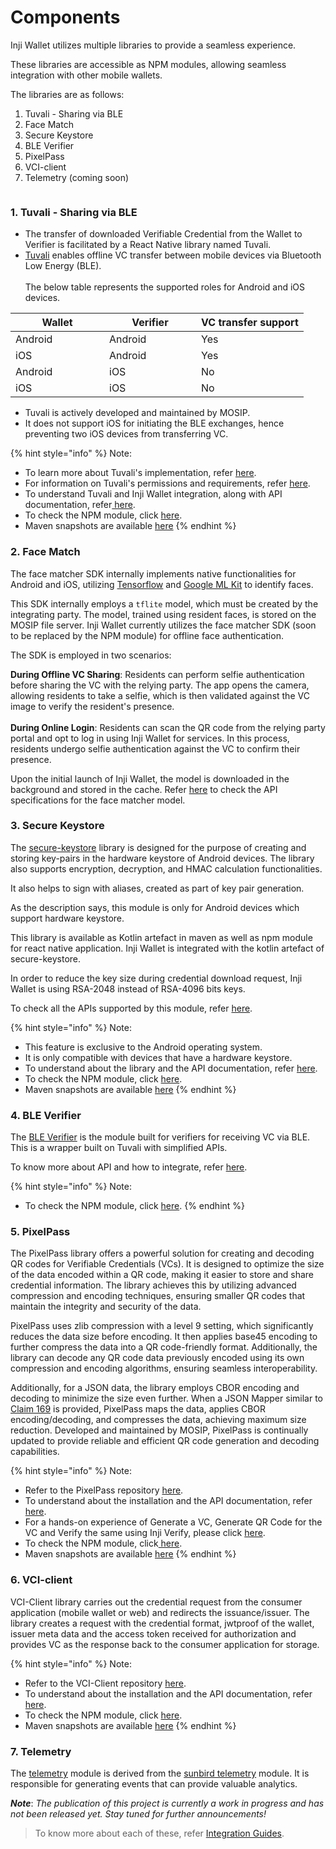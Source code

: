 # Components

Inji Wallet utilizes multiple libraries to provide a seamless experience.

These libraries are accessible as NPM modules, allowing seamless integration with other mobile wallets.

The libraries are as follows:

1. Tuvali - Sharing via BLE
2. Face Match
3. Secure Keystore
4. BLE Verifier
5. PixelPass
6. VCI-client
7. Telemetry (coming soon)

<figure><img src="../../../.gitbook/assets/InjiWalletComponents.png" alt=""><figcaption></figcaption></figure>

### **1. Tuvali - Sharing via BLE**

* The transfer of downloaded Verifiable Credential from the Wallet to Verifier is facilitated by a React Native library named Tuvali.
* [Tuvali](https://github.com/mosip/tuvali) enables offline VC transfer between mobile devices via Bluetooth Low Energy (BLE).\
  \
  The below table represents the supported roles for Android and iOS devices.

<table><thead><tr><th width="134">Wallet</th><th width="131">Verifier</th><th>VC transfer support</th></tr></thead><tbody><tr><td>Android</td><td>Android</td><td>Yes</td></tr><tr><td>iOS</td><td>Android</td><td>Yes</td></tr><tr><td>Android</td><td>iOS</td><td>No</td></tr><tr><td>iOS</td><td>iOS</td><td>No</td></tr></tbody></table>

* Tuvali is actively developed and maintained by MOSIP.
* It does not support iOS for initiating the BLE exchanges, hence preventing two iOS devices from transferring VC.

{% hint style="info" %}
Note:

* To learn more about Tuvali's implementation, refer [here](https://docs.mosip.io/inji/integration-guide/tuvali).
* For information on Tuvali's permissions and requirements, refer [here](https://docs.mosip.io/inji/integration-guide/tuvali/tuvali-requirements).
* To understand Tuvali and Inji Wallet integration, along with API documentation, refer[ here](https://docs.mosip.io/inji/integration-guide/tuvali/tuvali-inji).
* To check the NPM module, click [here](https://www.npmjs.com/package/@mosip/tuvali).
* Maven snapshots are available [here](https://oss.sonatype.org/content/repositories/snapshots/io/mosip/tuvali/)
{% endhint %}

### **2. Face Match**

The face matcher SDK internally implements native functionalities for Android and iOS, utilizing [Tensorflow](https://www.tensorflow.org/) and [Google ML Kit](https://developers.google.com/ml-kit) to identify faces.

This SDK internally employs a `tflite` model, which must be created by the integrating party. The model, trained using resident faces, is stored on the MOSIP file server. Inji Wallet currently utilizes the face matcher SDK (soon to be replaced by the NPM module) for offline face authentication.

The SDK is employed in two scenarios:

**During Offline VC Sharing**: Residents can perform selfie authentication before sharing the VC with the relying party. The app opens the camera, allowing residents to take a selfie, which is then validated against the VC image to verify the resident's presence.\
\
**During Online Login**: Residents can scan the QR code from the relying party portal and opt to log in using Inji Wallet for services. In this process, residents undergo selfie authentication against the VC to confirm their presence.

Upon the initial launch of Inji Wallet, the model is downloaded in the background and stored in the cache. Refer [here](integration-guide/face-match.md) to check the API specifications for the face matcher model.

### **3. Secure Keystore**

The [secure-keystore](https://github.com/mosip/secure-keystore) library is designed for the purpose of creating and storing key-pairs in the hardware keystore of Android devices. The library also supports encryption, decryption, and HMAC calculation functionalities.

It also helps to sign with aliases, created as part of key pair generation.

As the description says, this module is only for Android devices which support hardware keystore.

This library is available as Kotlin artefact in maven as well as npm module for react native application. Inji Wallet is integrated with the kotlin artefact of secure-keystore.

In order to reduce the key size during credential download request, Inji Wallet is using RSA-2048 instead of RSA-4096 bits keys.

To check all the APIs supported by this module, refer [here](https://github.com/mosip/documentation/blob/inji/docs/inji-wallet/technical-overview/components.md?plain=1).

{% hint style="info" %}
Note:

* This feature is exclusive to the Android operating system.
* It is only compatible with devices that have a hardware keystore.
* To understand about the library and the API documentation, refer [here](integration-guide/secure-keystore.md).
* To check the NPM module, click [here](https://www.npmjs.com/package/@mosip/secure-keystore).
* Maven snapshots are available [here](https://oss.sonatype.org/content/repositories/snapshots/io/mosip/secure-keystore/)
{% endhint %}

### **4. BLE Verifier**

The [BLE Verifier](https://github.com/mosip/ble-verifier-sdk/tree/develop) is the module built for verifiers for receiving VC via BLE. This is a wrapper built on Tuvali with simplified APIs.

To know more about API and how to integrate, refer [here](integration-guide/ble-verifier.md).

{% hint style="info" %}
Note:

* To check the NPM module, click [here](https://www.npmjs.com/package/@mosip/ble-verifier-sdk).
{% endhint %}

### 5. PixelPass

The PixelPass library offers a powerful solution for creating and decoding QR codes for Verifiable Credentials (VCs). It is designed to optimize the size of the data encoded within a QR code, making it easier to store and share credential information. The library achieves this by utilizing advanced compression and encoding techniques, ensuring smaller QR codes that maintain the integrity and security of the data.

PixelPass uses zlib compression with a level 9 setting, which significantly reduces the data size before encoding. It then applies base45 encoding to further compress the data into a QR code-friendly format. Additionally, the library can decode any QR code data previously encoded using its own compression and encoding algorithms, ensuring seamless interoperability.

Additionally, for a JSON data, the library employs CBOR encoding and decoding to minimize the size even further. When a JSON Mapper similar to [Claim 169](https://docs.mosip.io/1.2.0/overview/standards-and-specifications/169-qr-code-specification) is provided, PixelPass maps the data, applies CBOR encoding/decoding, and compresses the data, achieving maximum size reduction. Developed and maintained by MOSIP, PixelPass is continually updated to provide reliable and efficient QR code generation and decoding capabilities.

{% hint style="info" %}
Note:

* Refer to the PixelPass repository [here](https://github.com/mosip/pixelpass/tree/develop/js#readme).
* To understand about the installation and the API documentation, refer [here](integration-guide/pixelpass.md).
* For a hands-on experience of Generate a VC, Generate QR Code for the VC and Verify the same using Inji Verify, please click [here](https://docs.mosip.io/inji/inji-verify/build-and-deploy/creating-verifiable-credentials-and-generating-qr-codes).
* To check the NPM module, click[ here](https://www.npmjs.com/package/@mosip/pixelpass).
* Maven snapshots are available [here](https://oss.sonatype.org/content/repositories/snapshots/io/mosip/pixelpass/)
{% endhint %}

### **6. VCI-client**

VCI-Client library carries out the credential request from the consumer application (mobile wallet or web) and redirects the issuance/issuer. The library creates a request with the credential format, jwtproof of the wallet, issuer meta data and the access token received for authorization and provides VC as the response back to the consumer application for storage.

{% hint style="info" %}
Note:

* Refer to the VCI-Client repository [here](https://github.com/mosip/inji-vci-client/blob/develop/README.md).
* To understand about the installation and the API documentation, refer [here](https://docs.mosip.io/inji/inji-mobile-wallet/integration-guide/vci-client).
* To check the NPM module, click [here](https://www.npmjs.com/package/@mosip/inji-vci-client).
* Maven snapshots are available [here](https://oss.sonatype.org/content/repositories/snapshots/io/mosip/inji-vci-client/)
{% endhint %}

### **7. Telemetry**

The [telemetry](https://github.com/mosip/sunbird-telemetry-sdk) module is derived from the [sunbird telemetry](https://github.com/project-sunbird/sunbird-telemetry-sdk) module. It is responsible for generating events that can provide valuable analytics.

_**Note**_: _The publication of this project is currently a work in progress and has not been released yet. Stay tuned for further announcements!_

> To know more about each of these, refer [Integration Guides](https://docs.mosip.io/inji/integration-guide).
